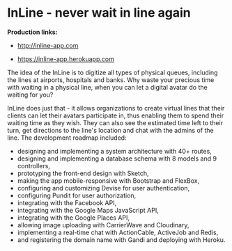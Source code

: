 <h1>InLine - never wait in line again</h1>

<strong><p>Production links:</p></strong>
<ul>
  <li><a href="http://inline-app.com" target="_blank"><p>http://inline-app.com</p></a></li>
  <li><a href="https://inline-app.herokuapp.com" target="_blank"><p>https://inline-app.herokuapp.com</p></a></li>
</ul>

The idea of the InLine is to digitize all types of physical queues, including the lines at airports, hospitals and banks. Why waste your precious time with waiting in a physical line, when you can let a digital avatar do the waiting for you?

InLine does just that - it allows organizations to create virtual lines that their clients can let their avatars participate in, thus enabling them to spend their waiting time as they wish. They can also see the estimated time left to their turn, get directions to the line's location and chat with the admins of the line. The development roadmap included:

<ul>
  <li>designing and implementing a system architecture with 40+ routes,</li>
  <li>designing and implementing a database schema with 8 models and 9 controllers,</li>
  <li>prototyping the front-end design with Sketch,</li>
  <li>making the app mobile-responsive with Bootstrap and FlexBox,</li>
  <li>configuring and customizing Devise for user authentication,</li>
  <li>configuring Pundit for user authorization,</li>
  <li>integrating with the Facebook API,</li>
  <li>integrating with the Google Maps JavaScript API,</li>
  <li>integrating with the Google Places API,</li>
  <li>allowing image uploading with CarrierWave and Cloudinary,</li>
  <li>implementing a real-time chat with ActionCable, ActiveJob and Redis,</li>
  <li>and registering the domain name with Gandi and deploying with Heroku.</li>
</ul>
